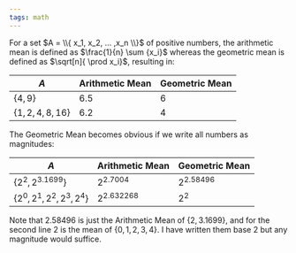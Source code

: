 ```yaml
---
tags: math
---
```

For a set $A = \\{ x_1, x_2, ... ,x_n \\}$ of positive numbers, the arithmetic mean is defined as $\frac{1}{n} \sum {x_i}$ whereas the geometric mean is defined as $\sqrt[n]{ \prod x_i}$, resulting in:

| $A$ | Arithmetic Mean | Geometric Mean |
| --- | --- | --- |
| $\{ 4,9 \}$ | $6.5$ | $6$ |
| $\{ 1,2,4,8,16 \}$ | $6.2$ | $4$ |

The Geometric Mean becomes obvious if we write all numbers as magnitudes:

| $A$ | Arithmetic Mean | Geometric Mean |
| --- | --- | --- |
| $\{ 2^2,2^{3.1699}\}$ | $2^{2.7004}$ | $2^{2.58496}$ |
| $\{ 2^0,2^1,2^2,2^3,2^4\}$ | $2^{2.632268}$ | $2^2$ |

Note that $2.58496$ is just the Arithmetic Mean of $\{ 2 , 3.1699 \}$, and for the second line $2$ is the mean of $\{ 0,1,2,3,4 \}$. I have written them base $2$ but any magnitude would suffice.

